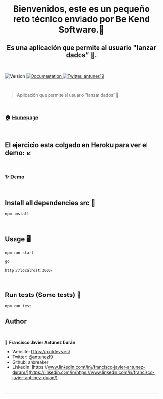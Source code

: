 <h1 align="center">Bienvenidos, este es un pequeño reto técnico enviado por Be Kend Software.👋</h1>

<h2 align="center">Es una aplicación que permite al usuario "lanzar dados” 🎲. </h2>
<br>
<p>
  <img alt="Version" src="https://img.shields.io/badge/version-0.1.0-blue.svg?cacheSeconds=2592000" />
  <a href="https://github.com/anbreaker/react-random-dice" target="_blank">
    <img alt="Documentation" src="https://img.shields.io/badge/documentation-yes-brightgreen.svg" />
  </a>
  <a href="https://twitter.com/antunez19" target="_blank">
    <img alt="Twitter: antunez19" src="https://img.shields.io/twitter/follow/antunez19.svg?style=social" />
  </a>
</p>
<br>

> Aplicación que permite al usuario &#34;lanzar dados” 🎲

<br>

### 🏠 [Homepage](https://github.com/anbreaker/react-random-dice)

<br>

## El ejercicio esta colgado en Heroku para ver el demo: ↙️

<br>

### ✨ [Demo](https://roll-dice-react.herokuapp.com/)

<br>

## Install all dependencies src 💾

```sh
npm install
```

<br>

## Usage 🖥️

```sh
npm run start

go

http://localhost:3000/
```

<br>

## Run tests (Some tests) 🧪

```sh
npm run test
```

## Author

<br>

👤 **Francisco Javier Antúnez Durán**

- Website: https://rootdevs.es/
- Twitter: [@antunez19](https://twitter.com/antunez19)
- Github: [anbreaker](https://github.com/anbreaker)
- LinkedIn: [https:\/\/www.linkedin.com\/in\/francisco-javier-antunez-duran\/](https://linkedin.com/in/https://www.linkedin.com/in/francisco-javier-antunez-duran/)

<br>

---
